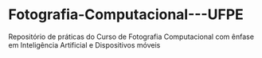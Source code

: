 # Fotografia-Computacional---UFPE
Repositório de práticas do Curso de Fotografia Computacional com ênfase em Inteligência Artificial e Dispositivos móveis
